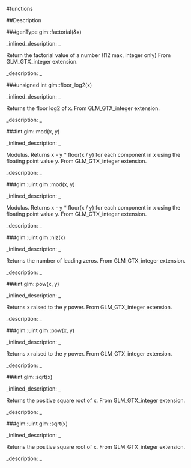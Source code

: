 #functions


<!--
_visible: True_
_advanced: False_
-->

##Description






<!----------------------------------------------------------------------------->

###genType glm::factorial(&x)

<!--
_syntax: glm::factorial(&x)_
_name: glm::factorial_
_returns: genType_
_returns_description: _
_parameters: const genType &x_
_version_started: 0.10.0_
_version_deprecated: _
_summary: _
_constant: False_
_static: False_
_visible: True_
_advanced: False_
-->

_inlined_description: _

 Return the factorial value of a number (!12 max, integer only)
 From GLM_GTX_integer extension.





_description: _







<!----------------------------------------------------------------------------->

###unsigned int glm::floor_log2(x)

<!--
_syntax: glm::floor_log2(x)_
_name: glm::floor_log2_
_returns: unsigned int_
_returns_description: _
_parameters: unsigned int x_
_version_started: 0.10.0_
_version_deprecated: _
_summary: _
_constant: False_
_static: False_
_visible: True_
_advanced: False_
-->

_inlined_description: _

 Returns the floor log2 of x.
 From GLM_GTX_integer extension.





_description: _







<!----------------------------------------------------------------------------->

###int glm::mod(x, y)

<!--
_syntax: glm::mod(x, y)_
_name: glm::mod_
_returns: int_
_returns_description: _
_parameters: int x, int y_
_version_started: 0.10.0_
_version_deprecated: _
_summary: _
_constant: False_
_static: False_
_visible: True_
_advanced: False_
-->

_inlined_description: _

 Modulus. Returns x - y * floor(x / y) for each component in x using the floating point value y.
 From GLM_GTX_integer extension.





_description: _







<!----------------------------------------------------------------------------->

###glm::uint glm::mod(x, y)

<!--
_syntax: glm::mod(x, y)_
_name: glm::mod_
_returns: glm::uint_
_returns_description: _
_parameters: glm::uint x, glm::uint y_
_version_started: 0.10.0_
_version_deprecated: _
_summary: _
_constant: False_
_static: False_
_visible: True_
_advanced: False_
-->

_inlined_description: _

 Modulus. Returns x - y * floor(x / y) for each component in x using the floating point value y.
 From GLM_GTX_integer extension.





_description: _







<!----------------------------------------------------------------------------->

###glm::uint glm::nlz(x)

<!--
_syntax: glm::nlz(x)_
_name: glm::nlz_
_returns: glm::uint_
_returns_description: _
_parameters: glm::uint x_
_version_started: 0.10.0_
_version_deprecated: _
_summary: _
_constant: False_
_static: False_
_visible: True_
_advanced: False_
-->

_inlined_description: _

 Returns the number of leading zeros.
 From GLM_GTX_integer extension.





_description: _







<!----------------------------------------------------------------------------->

###int glm::pow(x, y)

<!--
_syntax: glm::pow(x, y)_
_name: glm::pow_
_returns: int_
_returns_description: _
_parameters: int x, int y_
_version_started: 0.10.0_
_version_deprecated: _
_summary: _
_constant: False_
_static: False_
_visible: True_
_advanced: False_
-->

_inlined_description: _

 Returns x raised to the y power.
 From GLM_GTX_integer extension.





_description: _







<!----------------------------------------------------------------------------->

###glm::uint glm::pow(x, y)

<!--
_syntax: glm::pow(x, y)_
_name: glm::pow_
_returns: glm::uint_
_returns_description: _
_parameters: glm::uint x, glm::uint y_
_version_started: 0.10.0_
_version_deprecated: _
_summary: _
_constant: False_
_static: False_
_visible: True_
_advanced: False_
-->

_inlined_description: _

 Returns x raised to the y power.
 From GLM_GTX_integer extension.





_description: _







<!----------------------------------------------------------------------------->

###int glm::sqrt(x)

<!--
_syntax: glm::sqrt(x)_
_name: glm::sqrt_
_returns: int_
_returns_description: _
_parameters: int x_
_version_started: 0.10.0_
_version_deprecated: _
_summary: _
_constant: False_
_static: False_
_visible: True_
_advanced: False_
-->

_inlined_description: _

 Returns the positive square root of x.
 From GLM_GTX_integer extension.





_description: _







<!----------------------------------------------------------------------------->

###glm::uint glm::sqrt(x)

<!--
_syntax: glm::sqrt(x)_
_name: glm::sqrt_
_returns: glm::uint_
_returns_description: _
_parameters: glm::uint x_
_version_started: 0.10.0_
_version_deprecated: _
_summary: _
_constant: False_
_static: False_
_visible: True_
_advanced: False_
-->

_inlined_description: _

 Returns the positive square root of x.
 From GLM_GTX_integer extension.





_description: _







<!----------------------------------------------------------------------------->

